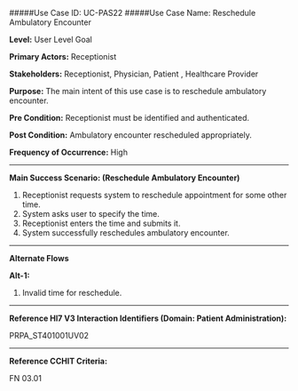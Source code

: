 #####Use Case ID: UC-PAS22
#####Use Case Name: Reschedule Ambulatory Encounter

**Level:**                     User Level Goal

**Primary Actors:**            Receptionist

**Stakeholders:**              Receptionist, Physician, Patient , Healthcare Provider

**Purpose:**                   The main intent of this use case is to reschedule ambulatory encounter.

**Pre Condition:**             Receptionist must be identified and authenticated.

**Post Condition:**            Ambulatory encounter rescheduled appropriately.

**Frequency of Occurrence:**   High
__________________________________________________________
**Main Success Scenario: (Reschedule Ambulatory Encounter)**

1. Receptionist requests system to reschedule appointment for some other time.
2. System asks user to specify the time.
3. Receptionist enters the time and submits it.
4. System successfully reschedules ambulatory encounter.

_______________________________________________________________________________
**Alternate Flows** 

**Alt-1:**

1. Invalid time for reschedule.

________________________________________________________________________
**Reference Hl7 V3 Interaction Identifiers (Domain: Patient Administration):**

PRPA_ST401001UV02
_______________________________________________________________
**Reference CCHIT Criteria:**

FN 03.01



